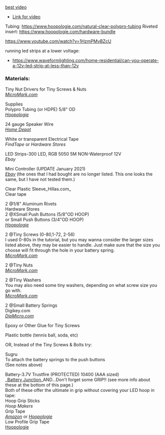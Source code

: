 [best video](https://www.youtube.com/watch?v=syLY1LFrPHQ&list=PLh42mVdbVqBVI5Sb7A77XQH0DWDKsHwVb)

- [Link for video](https://hoop-trix.com/HoopTricks/HoopTricks/MakeLEDSmartHoops.html)

Tubing: https://www.hoopologie.com/natural-clear-polypro-tubing
Riveted insert: https://www.hoopologie.com/hardware-bundle

https://www.youtube.com/watch?v=1HzmPMvBZcU

running led strips at a lower voltage:
- https://www.waveformlighting.com/home-residential/can-you-operate-a-12v-led-strip-at-less-than-12v
### Materials:
Tiny Nut Drivers for Tiny Screws & Nuts  
_[MicroMark.com](https://www.micromark.com/Nut-Driver-Set-set-of-4)_  
  
Supplies  
Polypro Tubing (or HDPE) 5/8" OD  
_[Hoopologie](https://www.hoopologie.com/natural-clear-polypro-tubing)_  
  
24 gauge Speaker Wire  
_[Home Depot](https://www.homedepot.com/p/Commercial-Electric-100-ft-24-Gauge-Stranded-Speaker-Wire-Y483233/203726258)_  
  
White or transparent Electrical Tape  
_FindTape_ or _Hardware Stores_  
  
LED Strips-300 LED, RGB 5050 5M NON-Waterproof 12V  
_Ebay_  
  
Mini Controller (UPDATE January 2021)  
_[Ebay](https://www.ebay.com/itm/RGB-LED-light-strip-controller-24-key-IR-remote-DC-12-volt-9-V-battery-connector/254663330457?hash=item3b4b1e0a99:g:R1cAAOSwQBNfGigf)_ (the ones that I had bought are no longer listed. This one looks the same, but I have not tested them.)  
  
Clear Plastic Sleeve_Hillas.com_  
Clear tape  
  
2 @1/8" Aluminum Rivets  
Hardware Stores  
2 @XSmall Push Buttons (5/8"OD HOOP)  
or Small Push Buttons (3/4"OD HOOP)  
_[Hoopologie](https://www.hoopologie.com/diy-hoop-tubing/tools-accessories/snap-buttons)_  
  
2 @Tiny Screws (0-80,1-72, 2-56)  
I used 0-80s in the tutorial, but you may wanna consider the larger sizes listed above, they may be easier to handle. Just make sure that the size you choose will fit through the hole in your battery spring.  
_[MicroMark.com](https://www.micromark.com/Hex-Screws-pack-of-25)_  
  
2 @Tiny Nuts  
_[MicroMark.com](https://www.micromark.com/25-Nuts-00-90)_  
  
2 @Tiny Washers  
You may also need some tiny washers, depending on what screw size you go with.  
_[MicroMark.com](https://www.micromark.com/25-Washers-00-90?screwsize=2)_  
  
2 @Small Battery Springs  
Digikey.com  
_[DipMicro.com](http://dipmicro.com/store/BH211)_  
  
Epoxy or Other Glue for Tiny Screws  
  
Plastic bottle (tennis ball, soda, etc)  
  
OR, Instead of the Tiny Screws & Bolts try:  
  
Sugru  
To attach the battery springs to the push buttons  
(See notes above)  
  
Battery-3.7V Trustfire (PROTECTED) 10400 (AAA sized)  
_[Battery Junction](https://www.batteryjunction.com/trustfire-aaa-600mah-tr10440.html)_AND...Don't forget some GRIP!! (see more info about these at the bottom of this page.)  
Both of these offer the ultimate in grip without covering your LED hoop in tape:  
Hoop Grip Sticks  
_Hoop Makers_  
Grip Tape  
_[Amazon](http://www.amazon.com/gp/product/B0093CQRK8/ref=cm_cr_ryp_prd_ttl_sol_0)_ or _[Hoopologie](https://www.hoopologie.com/3m-grip)_  
Low Profile Grip Tape  
[Hoopologie](https://www.hoopologie.com/hoop-tape/grip-tape/low-profile-grip-product)
